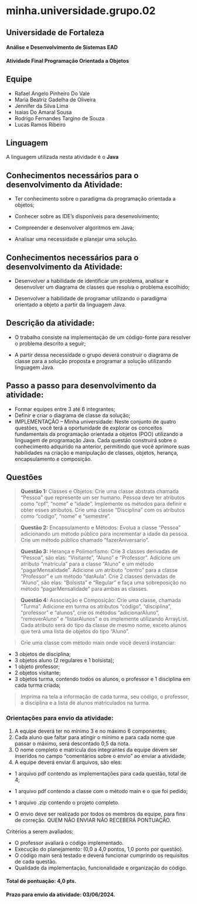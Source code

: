 # minha.universidade.grupo.02

## Universidade de Fortaleza
#### Análise e Desenvolvimento de Sistemas EAD
#### Atividade Final Programação Orientada a Objetos

## Equipe

- Rafael Angelo Pinheiro Do Vale
- Maria Beatriz Gadelha de Oliveira
- Jennifer da Silva Lima
- Isaias Do Amaral Sousa
- Rodrigo Fernandes Targino de Souza
- Lucas Ramos Ribeiro

## Linguagem

A linguagem utilizada nesta atividade é o **Java**

## Conhecimentos necessários para o desenvolvimento da Atividade:

- Ter conhecimento sobre o paradigma da programação orientada a objetos;

- Conhecer sobre as IDE’s disponíveis para desenvolvimento;

- Compreender e desenvolver algoritmos em Java;

- Analisar uma necessidade e planejar uma solução.

## Conhecimentos necessários para o desenvolvimento da Atividade:

- Desenvolver a habilidade de identificar um problema, analisar e desenvolver um diagrama de classes que resolva o problema escolhido;

- Desenvolver a habilidade de programar utilizando o paradigma orientado a objeto a partir da linguagem Java.

## Descrição da atividade:

- O trabalho consiste na implementação de um código-fonte para resolver o problema descrito a seguir;

- A partir dessa necessidade o grupo deverá construir o diagrama de classe para a solução proposta e programar a solução utilizando linguagem Java.

## Passo a passo para desenvolvimento da atividade:

- Formar equipes entre 3 até 6 integrantes;
- Definir e criar o diagrama de classe da solução;
- IMPLEMENTAÇÃO – Minha universidade: Neste conjunto de quatro questões, você terá a oportunidade de explorar os conceitos fundamentais da programação orientada a objetos (POO) utilizando a linguagem de programação Java. Cada questão construirá sobre o conhecimento adquirido na anterior, permitindo que você aprimore suas habilidades na criação e manipulação de classes, objetos, herança, encapsulamento e composição.

## Questões

> **Questão 1:** Classes e Objetos: Crie uma classe abstrata chamada “Pessoa” que represente um ser humano. Pessoa deve ter atributos como “cpf”, “nome” e “idade”. Implemente os métodos para definir e obter esses atributos. Crie uma classe “Disciplina” com os atributos como “codigo”, “nome” e “semestre”. 

> **Questão 2:** Encapsulamento e Métodos: Evolua a classe “Pessoa”
adicionando um método público para incrementar a idade da pessoa. Crie um método público chamado “fazerAniversario”.

> **Questão 3:** Herança e Polimorfismo: Crie 3 classes derivadas de “Pessoa”, são elas: “Visitante”, “Aluno” e “Professor”. Adicione um atributo “matrícula” para a classe “Aluno” e um método “pagarMensalidade”. Adicione um atributo “centro” para a classe “Professor” e um método “darAula”. Crie 2 classes derivadas de “Aluno”, são elas: “Bolsista” e “Regular” e faça uma sobreposição no método “pagarMensalidade” para ambas as classes.

> **Questão 4:** Associação e Composição: Crie uma classe, chamada “Turma”. Adicione em turma os atributos “código”, “disciplina”, “professor” e “alunos”, crie os métodos “adicionarAluno”, “removerAluno” e “listarAlunos” e os implemente utilizando ArrayList. Cada atributo será do tipo da classe de mesmo nome, exceto alunos que terá uma lista de objetos do tipo “Aluno”.

> Crie uma classe com método main onde você deverá instanciar:
- 3 objetos de disciplina;
- 3 objetos aluno (2 regulares e 1 bolsista);
- 1 objeto professor;
- 2 objetos visitante;
- 3 objetos turma, contendo todos os alunos, o professor e 1 disciplina em cada turma criada;

> Imprima na tela a informação de cada turma, seu código, o professor, a disciplina e a lista de alunos matriculados na turma.

### Orientações para envio da atividade:

1. A equipe deverá ter no mínimo 3 e no máximo 6 componentes;
2. Cada aluno que faltar para atingir o mínimo e para cada nome que passar o máximo, será descontado 0,5 da nota.
3. O nome completo e matrícula dos integrantes da equipe devem ser inseridos no campo “comentários sobre o envio” ao enviar a atividade;
4. A equipe deverá enviar 6 arquivos, são eles:

- 1 arquivo pdf contendo as implementações para cada questão, total de 4;

- 1 arquivo pdf contendo a classe com o método main e o que foi pedido;

- 1 arquivo .zip contendo o projeto completo.

- O envio deve ser realizado por todos os membros da equipe, para fins de correção. QUEM NÃO ENVIAR NÃO RECEBERÁ PONTUAÇÃO.

Critérios a serem avaliados:
- O professor avaliará o código implementado.
- Execução do planejamento: (0,0 a 4,0 pontos, 1,0 ponto por questão).
- O código main será testado e deverá funcionar cumprindo os requisitos de cada questão.
- Qualidade da implementação, funcionalidade e organização do código.

#### Total de pontuação: 4,0 pts.
#### Prazo para envio da atividade: 03/06/2024.